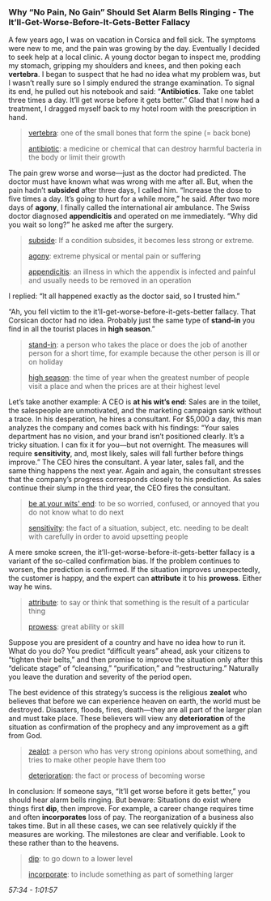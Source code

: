 ### Why “No Pain, No Gain” Should Set Alarm Bells Ringing - The It’ll-Get-Worse-Before-It-Gets-Better Fallacy

A few years ago, I was on vacation in Corsica and fell sick. The symptoms were new to me, and the pain was growing by the day. Eventually I decided to seek help at a local clinic. A young doctor began to inspect me, prodding my stomach, gripping my shoulders and knees, and then poking each **vertebra**. I began to suspect that he had no idea what my problem was, but I wasn’t really sure so I simply endured the strange examination. To signal its end, he pulled out his notebook and said: “**Antibiotics**. Take one tablet three times a day. It’ll get worse before it gets better.” Glad that I now had a treatment, I dragged myself back to my hotel room with the prescription in hand.

> [vertebra](https://dictionary.cambridge.org/dictionary/english-chinese-traditional/vertebra): one of the small bones that form the spine (= back bone)
>
> [antibiotic](https://dictionary.cambridge.org/dictionary/english-chinese-traditional/antibiotic?q=Antibiotics): a medicine or chemical that can destroy harmful bacteria in the body or limit their growth

The pain grew worse and worse—just as the doctor had predicted. The doctor must have known what was wrong with me after all. But, when the pain hadn’t **subsided** after three days, I called him. “Increase the dose to five times a day. It’s going to hurt for a while more,” he said. After two more days of **agony**, I finally called the international air ambulance. The Swiss doctor diagnosed **appendicitis** and operated on me immediately. “Why did you wait so long?” he asked me after the surgery.

> [subside](https://dictionary.cambridge.org/dictionary/english-chinese-traditional/subside?q=subsided): If a condition subsides, it becomes less strong or extreme.
>
> [agony](https://dictionary.cambridge.org/dictionary/english-chinese-traditional/agony): extreme physical or mental pain or suffering
>
> [appendicitis](https://dictionary.cambridge.org/dictionary/english-chinese-traditional/appendicitis): an illness in which the appendix is infected and painful and usually needs to be removed in an operation

I replied: “It all happened exactly as the doctor said, so I trusted him.”

“Ah, you fell victim to the it’ll-get-worse-before-it-gets-better fallacy. That Corsican doctor had no idea. Probably just the same type of **stand-in** you find in all the tourist places in **high season**.”

> [stand-in](https://dictionary.cambridge.org/dictionary/english-chinese-traditional/stand-in): a person who takes the place or does the job of another person for a short time, for example because the other person is ill or on holiday
>
> [high season](https://dictionary.cambridge.org/dictionary/english-chinese-traditional/high-season): the time of year when the greatest number of people visit a place and when the prices are at their highest level

Let’s take another example: A CEO is **at his wit’s end**: Sales are in the toilet, the salespeople are unmotivated, and the marketing campaign sank without a trace. In his desperation, he hires a consultant. For $5,000 a day, this man analyzes the company and comes back with his findings: “Your sales department has no vision, and your brand isn’t positioned clearly. It’s a tricky situation. I can fix it for you—but not overnight. The measures will require **sensitivity**, and, most likely, sales will fall further before things improve.” The CEO hires the consultant. A year later, sales fall, and the same thing happens the next year. Again and again, the consultant stresses that the company’s progress corresponds closely to his prediction. As sales continue their slump in the third year, the CEO fires the consultant.

> [be at your wits' end](https://dictionary.cambridge.org/dictionary/english/be-at-your-wits-end): to be so worried, confused, or annoyed that you do not know what to do next
>
> [sensitivity](https://dictionary.cambridge.org/dictionary/english-chinese-traditional/sensitivity): the fact of a situation, subject, etc. needing to be dealt with carefully in order to avoid upsetting people

A mere smoke screen, the it’ll-get-worse-before-it-gets-better fallacy is a variant of the so-called confirmation bias. If the problem continues to worsen, the prediction is confirmed. If the situation improves unexpectedly, the customer is happy, and the expert can **attribute** it to his **prowess**. Either way he wins.

> [attribute](https://dictionary.cambridge.org/dictionary/english/attribute): to say or think that something is the result of a particular thing
>
> [prowess](https://dictionary.cambridge.org/dictionary/english-chinese-traditional/prowess): great ability or skill

Suppose you are president of a country and have no idea how to run it. What do you do? You predict “difficult years” ahead, ask your citizens to “tighten their belts,” and then promise to improve the situation only after this “delicate stage” of “cleansing,” “purification,” and “restructuring.” Naturally you leave the duration and severity of the period open.

The best evidence of this strategy’s success is the religious **zealot** who believes that before we can experience heaven on earth, the world must be destroyed. Disasters, floods, fires, death—they are all part of the larger plan and must take place. These believers will view any **deterioration** of the situation as confirmation of the prophecy and any improvement as a gift from God.

> [zealot](https://dictionary.cambridge.org/dictionary/english-chinese-traditional/zealot): a person who has very strong opinions about something, and tries to make other people have them too
>
> [deterioration](https://dictionary.cambridge.org/dictionary/english-chinese-traditional/deterioration): the fact or process of becoming worse

In conclusion: If someone says, “It’ll get worse before it gets better,” you should hear alarm bells ringing. But beware: Situations do exist where things first **dip**, then improve. For example, a career change requires time and often **incorporates** loss of pay. The reorganization of a business also takes time. But in all these cases, we can see relatively quickly if the measures are working. The milestones are clear and verifiable. Look to these rather than to the heavens.

> [dip](https://dictionary.cambridge.org/dictionary/english-chinese-traditional/dip): to go down to a lower level
>
> [incorporate](https://dictionary.cambridge.org/dictionary/english-chinese-traditional/incorporate?q=incorporates): to include something as part of something larger

*57:34 - 1:01:57*